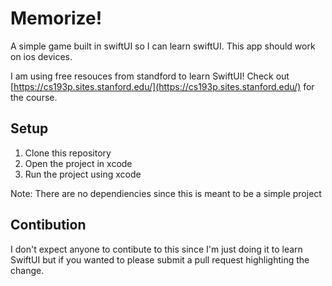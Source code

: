 # Memorize!
A simple game built in swiftUI so I can learn swiftUI. This app should work on ios devices. 

I am using free resouces from standford to learn SwiftUI! Check out [https://cs193p.sites.stanford.edu/](https://cs193p.sites.stanford.edu/) for the course.

## Setup

1. Clone this repository
2. Open the project in xcode
3. Run the project using xcode

Note: There are no dependiencies since this is meant to be a simple project

## Contibution

I don't expect anyone to contibute to this since I'm just doing it to learn SwiftUI  but if you wanted to please submit a pull request highlighting the change.
